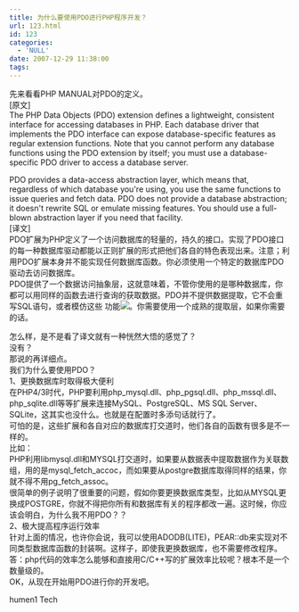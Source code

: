 ```yaml
---
title: 为什么要使用PDO进行PHP程序开发？
url: 123.html
id: 123
categories:
  - 'NULL'
date: 2007-12-29 11:38:00
tags:
---
```


  

先来看看PHP MANUAL对PDO的定义。  
\[原文\]  
The PHP Data Objects (PDO) extension defines a lightweight, consistent interface for accessing databases in PHP. Each database driver that implements the PDO interface can expose database-specific features as regular extension functions. Note that you cannot perform any database functions using the PDO extension by itself; you must use a database-specific PDO driver to access a database server.

PDO provides a data-access abstraction layer, which means that, regardless of which database you're using, you use the same functions to issue queries and fetch data. PDO does not provide a database abstraction; it doesn't rewrite SQL or emulate missing features. You should use a full-blown abstraction layer if you need that facility.  
\[译文\]  
PDO扩展为PHP定义了一个访问数据库的轻量的，持久的接口。实现了PDO接口的每一种数据库驱动都能以正则扩展的形式把他们各自的特色表现出来。注意；利用PDO扩展本身并不能实现任何数据库函数。你必须使用一个特定的数据库PDO驱动去访问数据库。  
PDO提供了一个数据访问抽象层，这就意味着，不管你使用的是哪种数据库，你都可以用同样的函数去进行查询的获取数据。PDO并不提供数据提取，它不会重写SQL语句，或者模仿这些 功能![](http://leiyanstatic.xunlei.com/img/defaultflag.gif)。你需要使用一个成熟的提取层，如果你需要的话。

怎么样，是不是看了译文就有一种恍然大悟的感觉了？  
没有？  
那说的再详细点。  
我们为什么要使用PDO？  
1、更换数据库时取得极大便利  
在PHP4/3时代，PHP要利用php\_mysql.dll、php\_pgsql.dll、php\_mssql.dll、php\_sqlite.dll等等扩展来连接MySQL、PostgreSQL、MS SQL Server、SQLite，这其实也没什么。也就是在配置时多添句话就行了。  
可怕的是，这些扩展和各自对应的数据库打交道时，他们各自的函数有很多是不一样的。  
比如：  
PHP利用libmysql.dll和MYSQL打交道时，如果要从数据表中提取数据作为关联数组，用的是mysql\_fetch\_accoc，而如果要从postgre数据库取得同样的结果，你就不得不用pg\_fetch\_assoc。  
很简单的例子说明了很重要的问题，假如你要更换数据库类型，比如从MYSQL更换成POSTGRE，你就不得把你所有和数据库有关的程序都改一遍。这时候，你应该会明白，为什么我不用PDO？？  
2、极大提高程序运行效率  
针对上面的情况，也许你会说，我可以使用ADODB(LITE)，PEAR::db来实现对不同类型数据库函数的封装啊。这样子，即使我更换数据库，也不需要修改程序。  
答：php代码的效率怎么能够和直接用C/C++写的扩展效率比较呢？根本不是一个数量级的。  
OK，从现在开始用PDO进行你的开发吧。

humen1 Tech
